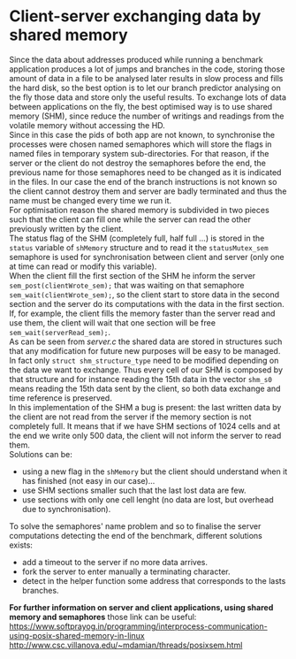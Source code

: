 # Client-server exchanging data by shared memory
Since the data about addresses produced while running a benchmark application produces a lot of jumps and branches in the code, storing those amount of data in a file to be analysed later results in slow process and fills the hard disk, so the best option is to let our branch predictor analysing on the fly those data and store only the useful results. To exchange lots of data between applications on the fly, the best optimised way is to use shared memory (SHM), since reduce the number of writings and readings from the volatile memory without accessing the HD.  
Since in this case the pids of both app are not known, to synchronise the processes were chosen named semaphores which will store the flags in named files in temporary system sub-directories. For that reason, if the server or the client do not destroy the semaphores before the end, the previous name for those semaphores need to be changed as it is indicated in the files. In our case the end of the branch instructions is not known so the client cannot destroy them and server are badly terminated and thus the name must be changed every time we run it.  
For optimisation reason the shared memory is subdivided in two pieces such that the client can fill one while the server can read the other previously written by the client.  
The status flag of the SHM (completely full, half full ...) is stored in the `status` variable of `shMemory` structure and to read it the `statusMutex_sem` semaphore is used for synchronisation between client and server (only one at time can read or modify this variable).  
When the client fill the first section of the SHM he inform the server `sem_post(clientWrote_sem);` that was waiting on that semaphore `sem_wait(clientWrote_sem);`, so the client start to store data in the second section and the server do its computations with the data in the first section. If, for example, the client fills the memory faster than the server read and use them, the client will wait that one section will be free `sem_wait(serverRead_sem);`.  
As can be seen from *server.c* the shared data are stored in structures such that any modification for future new purposes will be easy to be managed. In fact only `struct shm_structure_type` need to be modified depending on the data we want to exchange. Thus every cell of our SHM is composed by that structure and for instance reading the 15th data in the vector `shm_s0` means reading the 15th data sent by the client, so both data exchange and time reference is preserved.  
In this implementation of the SHM a bug is present: the last written data by the client are not read from the server if the memory section is not completely full. It means that if we have SHM sections of 1024 cells and at the end we write only 500 data, the client will not inform the server to read them.  
Solutions can be:  
* using a new flag in the `shMemory` but the client should understand when it has finished (not easy in our case)...
* use SHM sections smaller such that the last lost data are few.
* use sections with only one cell lenght (no data are lost, but overhead due to synchronisation).  

To solve the semaphores' name problem and so to finalise the server computations detecting the end of the benchmark, different solutions exists:  
* add a timeout to the server if no more data arrives.
* fork the server to enter manually a terminating character.
* detect in the helper function some address that corresponds to the lasts branches.  

**For further information on server and client applications, using shared memory and semaphores** those link can be useful:  
https://www.softprayog.in/programming/interprocess-communication-using-posix-shared-memory-in-linux  
http://www.csc.villanova.edu/~mdamian/threads/posixsem.html  
